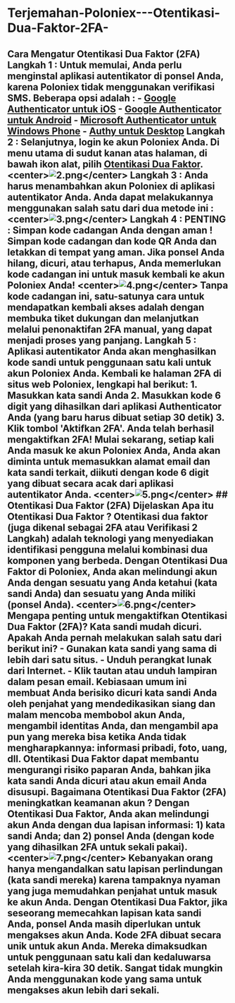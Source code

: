 # Terjemahan-Poloniex---Otentikasi-Dua-Faktor-2FA-
## Cara Mengatur Otentikasi Dua Faktor (2FA)  Langkah 1 :  Untuk memulai, Anda perlu menginstal aplikasi autentikator di ponsel Anda, karena Poloniex tidak menggunakan verifikasi SMS. Beberapa opsi adalah :  - [Google Authenticator untuk iOS](https://apps.apple.com/us/app/google-authenticator/id388497605) - [Google Authenticator untuk Android](https://play.google.com/store/apps/details?id=com.google.android.apps.authenticator2) - [Microsoft Authenticator untuk Windows Phone](https://www.microsoft.com/en-us/p/microsoft-authenticator/9nblgggzmcj6?rtc=1#activetab=pivot:overviewtab) - [Authy untuk Desktop](https://authy.com/)  Langkah 2 :  Selanjutnya, login ke akun Poloniex Anda. Di menu utama di sudut kanan atas halaman, di bawah ikon alat, pilih [Otentikasi Dua Faktor](https://login.poloniex.com/login).   &lt;center>![2.png](https://cdn.steemitimages.com/DQmYwkB6pRjZ9rCGgEkpoArTwUC3YzYTxR7T4iM3dmG3tbR/2.png)&lt;/center>  Langkah 3 :  Anda harus menambahkan akun Poloniex di aplikasi autentikator Anda. Anda dapat melakukannya menggunakan salah satu dari dua metode ini :   &lt;center>![3.png](https://cdn.steemitimages.com/DQmXpNW3R1AJ5hcMCVGDsJAmgtd32ncd7Wh3ptANcBd9v8n/3.png)&lt;/center>  Langkah 4 :  **PENTING : Simpan kode cadangan Anda dengan aman !**  Simpan kode cadangan dan kode QR Anda dan letakkan di tempat yang aman. Jika ponsel Anda hilang, dicuri, atau terhapus, **Anda memerlukan kode cadangan ini untuk masuk kembali ke akun Poloniex Anda!**   &lt;center>![4.png](https://cdn.steemitimages.com/DQmSjbGYgmZU2DVhutxWjmYgHCL22ZYVSfaGk7RLP1eZHBL/4.png)&lt;/center>  Tanpa kode cadangan ini, satu-satunya cara untuk mendapatkan kembali akses adalah dengan membuka tiket dukungan dan melanjutkan melalui penonaktifan 2FA manual, yang dapat menjadi proses yang panjang.   Langkah 5 :  Aplikasi autentikator Anda akan menghasilkan kode sandi untuk penggunaan satu kali untuk akun Poloniex Anda. Kembali ke halaman 2FA di situs web Poloniex, lengkapi hal berikut:  1. **Masukkan kata sandi Anda** 2. **Masukkan kode 6 digit** yang dihasilkan dari aplikasi Authenticator Anda (yang baru harus dibuat setiap 30 detik) 3. **Klik tombol 'Aktifkan 2FA'.**    Anda telah berhasil mengaktifkan 2FA! Mulai sekarang, setiap kali Anda masuk ke akun Poloniex Anda, Anda akan diminta untuk memasukkan alamat email dan kata sandi terkait, diikuti dengan kode 6 digit yang dibuat secara acak dari aplikasi autentikator Anda.   &lt;center>![5.png](https://cdn.steemitimages.com/DQmVpFbPt7rv7UGqvGs94mK9KVcJSc4innVFum2toUf9CdL/5.png)&lt;/center>   ## Otentikasi Dua Faktor (2FA) Dijelaskan  **Apa itu Otentikasi Dua Faktor ?**  Otentikasi dua faktor (juga dikenal sebagai 2FA atau Verifikasi 2 Langkah) adalah teknologi yang menyediakan identifikasi pengguna melalui kombinasi dua komponen yang berbeda. Dengan Otentikasi Dua Faktor di Poloniex, Anda akan melindungi akun Anda dengan sesuatu yang Anda ketahui (kata sandi Anda) dan sesuatu yang Anda miliki (ponsel Anda).   &lt;center>![6.png](https://cdn.steemitimages.com/DQmZxGKqPufGiwhCQG7JBLtkN9zEH3wixReQN7eFFFtkfWZ/6.png)&lt;/center>  **Mengapa penting untuk mengaktifkan Otentikasi Dua Faktor (2FA)?**  Kata sandi mudah dicuri. Apakah Anda pernah melakukan salah satu dari berikut ini?  - Gunakan kata sandi yang sama di lebih dari satu situs. - Unduh perangkat lunak dari Internet. - Klik tautan atau unduh lampiran dalam pesan email.  Kebiasaan umum ini membuat Anda berisiko dicuri kata sandi Anda oleh penjahat yang mendedikasikan siang dan malam mencoba membobol akun Anda, mengambil identitas Anda, dan mengambil apa pun yang mereka bisa ketika Anda tidak mengharapkannya: informasi pribadi, foto, uang, dll.  Otentikasi Dua Faktor dapat membantu mengurangi risiko paparan Anda, bahkan jika kata sandi Anda dicuri atau akun email Anda disusupi.  **Bagaimana Otentikasi Dua Faktor (2FA) meningkatkan keamanan akun ?**  Dengan Otentikasi Dua Faktor, Anda akan melindungi akun Anda dengan dua lapisan informasi: 1) kata sandi Anda; dan 2) ponsel Anda (dengan kode yang dihasilkan 2FA untuk sekali pakai).   &lt;center>![7.png](https://cdn.steemitimages.com/DQmWMULd7gw5NDZeoQXnvaMzg27nJtAtwb9gyR2qkmXt28R/7.png)&lt;/center>  Kebanyakan orang hanya mengandalkan satu lapisan perlindungan (kata sandi mereka) karena tampaknya nyaman yang juga memudahkan penjahat untuk masuk ke akun Anda. Dengan Otentikasi Dua Faktor, jika seseorang memecahkan lapisan kata sandi Anda, ponsel Anda masih diperlukan untuk mengakses akun Anda. Kode 2FA dibuat secara unik untuk akun Anda. Mereka dimaksudkan untuk penggunaan satu kali dan kedaluwarsa setelah kira-kira 30 detik. Sangat tidak mungkin Anda menggunakan kode yang sama untuk mengakses akun lebih dari sekali.
